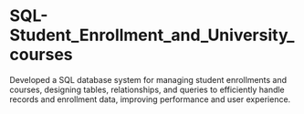 # SQL-Student_Enrollment_and_University_courses
Developed a SQL database system for managing student enrollments and courses, designing tables, relationships, and queries to efficiently handle records and enrollment data, improving performance and user experience.
